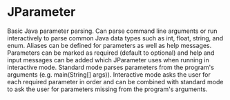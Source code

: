 JParameter
==========

Basic Java parameter parsing.  Can parse command line arguments or run interactively to parse common Java data types such as int, float, string, and enum. 
Aliases can be defined for parameters as well as help messages. 
Parameters can be marked as required (default to optional) and help and input messages can be added which JParameter uses when running in interactive mode. 
Standard mode parses parameters from the program's arguments (e.g. main(String[] args)). 
Interactive mode asks the user for each required parameter in order and can be combined with standard mode to ask the user for parameters missing from the program's arguments. 
